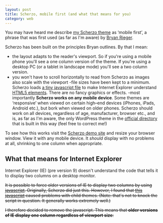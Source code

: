 ```yaml
---
layout: post
title: Scherzo, mobile first (and what that means for you)
category: web
---
```


You may have heard me describe [my Scherzo theme](http://leonpaternoster.com/wp-themes/) as ‘mobile first’, a phrase that was first used (as far as I'm aware) by [Bryan Rieger](http://yiibu.com/articles/rethinking-the-mobile-web/).

Scherzo has been built on the principles Bryan outlines. By that I mean:

- the layout adapts to the reader's viewport. So if you're using a mobile phone you'll see a one column version of the theme. If you're using a desktop PC (or a tablet in landscape mode) you'll see a two column version.
- you won't have to scroll horizontally to read from Scherzo as images also scale with the viewport
-file sizes have been kept to a minimum. Scherzo loads [a tiny javascript file](http://html5shiv.googlecode.com/svn/trunk/html5.js) to make Internet Explorer understand [HTML5 elements](http://html5doctor.com/element-index/). There are no fancy graphics or effects.
-most importantly **Scherzo works on any mobile device**. Some themes are ‘responsive’ when viewed on certain high–end devices (iPhones, iPads, Android etc.), but bork when viewed on older phones. Scherzo should work on all devices, regardless of age, manufacturer, browser etc., and is, as far as I'm aware, the only WordPress theme in the [official directory](http://wordpress.org/extend/themes/) that is built in this way (feel free to correct me!)

To see how this works visit the [Scherzo demo site](http://leonpaternoster.com/scherzo) and resize your browser window. View it with any mobile device. It _should_ display with no problems at all, shrinking to one column when appropriate.

## What that means for Internet Explorer

Internet Explorer (IE) (pre version 9) doesn't understand the code that tells it to display two columns on a desktop monitor.

<del>It is possible to force older versions of IE to display two columns by using [javascript](http://en.wikipedia.org/wiki/JavaScript). Originally, Scherzo did just this. However, I found that [this javascript](http://code.google.com/p/css3-mediaqueries-js/) caused problems with child themes. (Note: that's not to knock the script in question. It generally works extremely well.)</del>

<del>I therefore decided to remove the javascript. This means that **older versions of IE display one column regardless of viewport size**:</del>
